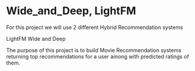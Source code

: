 # Wide_and_Deep, LightFM
For this project we will use 2 different Hybrid Recommendation systems

LightFM 
Wide and Deep 

The purpose of this project is to build Movie Recommendation systems
returning top recommendations for a user among with predicted ratings of them.

